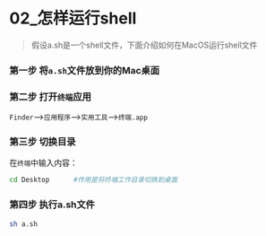 # 02_怎样运行shell

>假设a.sh是一个shell文件，下面介绍如何在MacOS运行shell文件

### 第一步 将`a.sh`文件放到你的Mac桌面

### 第二步 打开`终端`应用
`Finder`-->`应用程序`-->`实用工具`-->`终端.app`
  
### 第三步 切换目录

在`终端`中输入内容：
```bash
cd Desktop      #作用是将终端工作目录切换到桌面
```
### 第四步 执行a.sh文件
```bash
sh a.sh           
```
